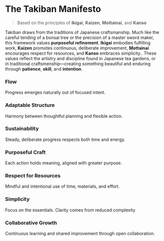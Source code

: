 # The Takiban Manifesto

> Based on the principles of **Ikigai**, **Kaizen**, **Mottainai**, and **Kanso**

Takiban draws from the traditions of Japanese craftsmanship. Much like the careful tending of a bonsai tree or the precision of a master sword maker, this framework values **purposeful refinement**. **Ikigai** embodies fulfilling work, **Kaizen** promotes continuous, deliberate improvement, **Mottainai** encourages respect for resources, and **Kanso** embraces simplicity.. These values reflect the artistry and discipline found in Japanese tea gardens, or in traditional craftsmenship—creating something beautiful and enduring through **patience**, **skill**, and **intention**.

### **Flow**
Progress emerges naturally out of focused intent.

### **Adaptable Structure**
Harmony between thoughtful planning and flexible action.

### **Sustainability**
Steady, deliberate progress respects both time and energy.

### **Purposeful Craft**
Each action holds meaning, aligned with greater purpose.

### **Respect for Resources**
Mindful and intentional use of time, materials, and effort.

### **Simplicity**
Focus on the essentials. Clarity comes from reduced complexity

### **Collaborative Growth**
Continuous learning and shared improvement through open collaboration.
